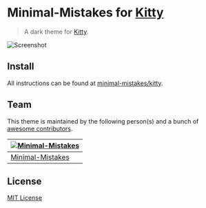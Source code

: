 # Minimal-Mistakes for [Kitty](https://sw.kovidgoyal.net/kitty/)

> A dark theme for [Kitty](https://sw.kovidgoyal.net/kitty/).

![Screenshot](https://raw.githubusercontent.com/minimal-mistakes/kitty/main/screenshot.png)

## Install

All instructions can be found at [minimal-mistakes/kitty](https://minimalmistakes.org/apps/terminals/kitty).

## Team

This theme is maintained by the following person(s) and a bunch of [awesome contributors](https://github.com/minimal-mistakes/kitty/graphs/contributors).

| [![Minimal-Mistakes](https://avatars.githubusercontent.com/u/99121492?s=125)](https://github.com/Minimal-Mistakes) |
| ------------------------------------------------------------------------------------------------------------------ |
| [Minimal-Mistakes](https://github.com/Minimal-Mistakes)                                                            |

## License

[MIT License](./LICENSE)
